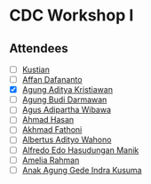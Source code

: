 # CDC Workshop I

## Attendees

- [ ] [Kustian](1.md)
- [ ] [Affan Dafananto](2.md)
- [x] [Agung Aditya Kristiawan](3.md)
- [ ] [Agung Budi Darmawan](4.md)
- [ ] [Agus Adipartha Wibawa](5.md)
- [ ] [Ahmad Hasan](6.md)
- [ ] [Akhmad Fathoni](7.md)
- [ ] [Albertus Adityo Wahono](8.md)
- [ ] [Alfredo Edo Hasudungan Manik](9.md)
- [ ] [Amelia Rahman](10.md)
- [ ] [Anak Agung Gede Indra Kusuma](11.md)